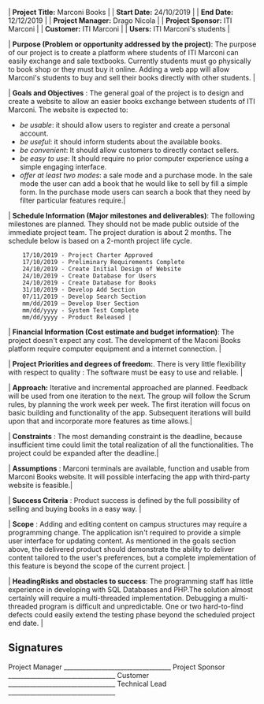 | **Project Title:** Marconi Books |
| **Start Date:** 24/10/2019 |
| **End Date:** 12/12/2019 |
| **Project Manager:** Drago Nicola |
| **Project Sponsor:** ITI Marconi |
| **Customer:** ITI Marconi |
| **Users:** ITI Marconi&#39;s students |

| **Purpose (Problem or opportunity addressed by the project)**: The purpose of our project is to create a platform where students of ITI Marconi can easily exchange and sale textbooks. Currently students must go physically to book shop or they must buy it online. Adding a web app will allow Marconi&#39;s students to buy and sell their books directly with other students. |

| **Goals and Objectives** : The general goal of the project is to design and create a website to allow an easier books exchange between students of ITI Marconi.  The website is expected to:
- *be usable*: it should allow users to register and create a personal account.
- *be useful*: it should inform students about the available books.
- *be convenient*: It should allow customers to directly contact sellers.
- *be easy to use*: It should require no prior computer experience using a simple engaging interface.
- *offer at least two modes*: a sale mode and a purchase mode. In the sale mode the user can add a book that he would like to sell by fill a simple form. In the purchase mode users can search a book that they need by filter particular features require.|

| **Schedule Information (Major milestones and deliverables)**: The following milestones are planned. They should not be made public outside of the immediate project team. The project duration is about 2 months. The schedule below is based on a 2-month project life cycle.
```
	17/10/2019 - Project Charter Approved
	17/10/2019 - Preliminary Requirements Complete
	24/10/2019 - Create Initial Design of Website
	24/10/2019 - Create Database for Users
	24/10/2019 - Create Database for Books
	31/10/2019 - Develop Add Section
	07/11/2019 - Develop Search Section
	mm/dd/2019 – Develop User Section
	mm/dd/yyyy - System Test Complete
	mm/dd/yyyy - Product Released |
```
| **Financial Information (Cost estimate and budget information)**: The project doesn't expect any cost. The development of the Maconi Books platform require computer equipment and a internet connection. |

| **Project Priorities and degrees of freedom:**. There is very little flexibility with respect to quality : The software must be easy to use and reliable. |

| **Approach:** Iterative and incremental approached are planned.  Feedback will be used from one iteration to the next.  The group will follow the Scrum rules, by planning the work week per week. The first iteration will focus on basic building and functionality of the app.  Subsequent iterations will build upon that and incorporate more features as time allows.|

| **Constraints** : The most demanding constraint is the deadline, because insufficient time could limit the total realization of all the functionalities. The project could be expanded after the deadline.|

| **Assumptions** : Marconi terminals are available, function and usable from Marconi Books website. It will possible interfacing the app with third-party website is feasible.|

| **Success Criteria** : Product success is defined by the full possibility of selling and buying books in a easy way. |

| **Scope** : Adding and editing content on campus structures may require a programming change. The application isn&#39;t required to provide a simple user interface for updating content. As mentioned in the goals section above, the delivered product should demonstrate the ability to deliver content tailored to the user&#39;s preferences, but a complete implementation of this feature is beyond the scope of the current project. |

| **HeadingRisks and obstacles to success**:  The programming staff has little experience in developing with SQL Databases and PHP.The solution almost certainly will require a multi-threaded implementation. Debugging a multi-threaded program is difficult and unpredictable. One or two hard-to-find defects could easily extend the testing phase beyond the scheduled project end date. |

## Signatures

Project Manager	\_\_\_\_\_\_\_\_\_\_\_\_\_\_\_\_\_\_\_\_\_\_\_\_\_\_\_\_\_\_\_\_\_\_
Project Sponsor	\_\_\_\_\_\_\_\_\_\_\_\_\_\_\_\_\_\_\_\_\_\_\_\_\_\_\_\_\_\_\_\_\_\_
Customer	\_\_\_\_\_\_\_\_\_\_\_\_\_\_\_\_\_\_\_\_\_\_\_\_\_\_\_\_\_\_\_\_\_\_
Technical Lead 	\_\_\_\_\_\_\_\_\_\_\_\_\_\_\_\_\_\_\_\_\_\_\_\_\_\_\_\_\_\_\_\_\_\_